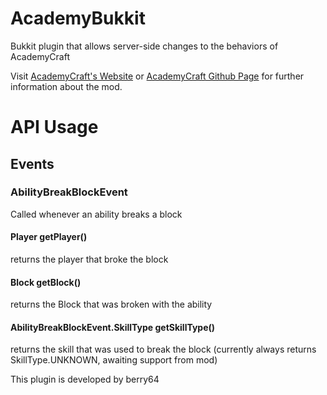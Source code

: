 # AcademyBukkit

Bukkit plugin that allows server-side changes to the behaviors of AcademyCraft

Visit [AcademyCraft's Website](http://ac.li-dev.cn/) or [AcademyCraft Github Page](https://www.github.com/LambdaInnovation/AcademyCraft/) for further information about the mod.

API Usage
====
## Events
### AbilityBreakBlockEvent
Called whenever an ability breaks a block
#### Player getPlayer()
returns the player that broke the block
#### Block getBlock()
returns the Block that was broken with the ability
#### AbilityBreakBlockEvent.SkillType getSkillType()
returns the skill that was used to break the block (currently always returns SkillType.UNKNOWN, awaiting support from mod)

This plugin is developed by berry64
